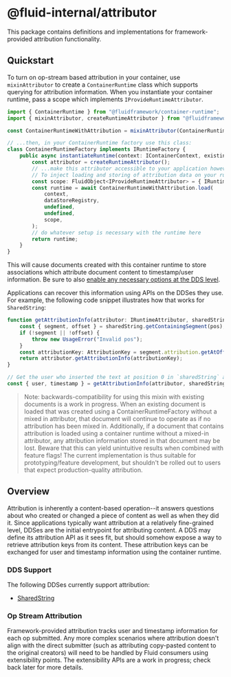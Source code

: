 # @fluid-internal/attributor

This package contains definitions and implementations for framework-provided attribution functionality.

## Quickstart

To turn on op-stream based attribution in your container, use `mixinAttributor` to create a `ContainerRuntime` class which supports querying for attribution information.
When you instantiate your container runtime, pass a scope which implements `IProvideRuntimeAttributor`.

```typescript
import { ContainerRuntime } from "@fluidframework/container-runtime";
import { mixinAttributor, createRuntimeAttributor } from "@fluidframework/attributor";

const ContainerRuntimeWithAttribution = mixinAttributor(ContainerRuntime);

// ...then, in your ContainerRuntime factory use this class:
class ContainerRuntimeFactory implements IRuntimeFactory {
    public async instantiateRuntime(context: IContainerContext, existing?: boolean): Promise<IRuntime> {
        const attributor = createRuntimeAttributor();
        // ...make this attributor accessible to your application however you deem fit; e.g. by registering it on a DependencyContainer.
        // To inject loading and storing of attribution data on your runtime, provide a scope implementing IProvideRuntimeAttributor:
        const scope: FluidObject<IProvideRuntimeAttributor> = { IRuntimeAttributor: attributor };
        const runtime = await ContainerRuntimeWithAttribution.load(
            context,
            dataStoreRegistry,
            undefined,
            undefined,
            scope,
        );
        // do whatever setup is necessary with the runtime here
        return runtime;
    }
}
```

This will cause documents created with this container runtime to store associations which attribute document content to timestamp/user information.
Be sure to also [enable any necessary options at the DDS level](#dds-support).

Applications can recover this information using APIs on the DDSes they use. For example, the following code snippet illustrates how that works for `SharedString`:

```typescript
function getAttributionInfo(attributor: IRuntimeAttributor, sharedString: SharedString, pos: number): AttributionInfo {
    const { segment, offset } = sharedString.getContainingSegment(pos);
    if (!segment || !offset) {
        throw new UsageError("Invalid pos");
    }
    const attributionKey: AttributionKey = segment.attribution.getAtOffset(offset);
    return attributor.getAttributionInfo(attributionKey);
}

// Get the user who inserted the text at position 0 in `sharedString` and the timestamp for when they did so.
const { user, timestamp } = getAttributionInfo(attributor, sharedString, 0);
```

> Note: backwards-compatibility for using this mixin with existing documents is a work in progress.
> When an existing document is loaded that was created using a ContainerRuntimeFactory without a mixed in attributor,
> that document will continue to operate as if no attribution has been mixed in.
> Additionally, if a document that contains attribution is loaded using a container runtime without a mixed-in attributor,
> any attribution information stored in that document may be lost.
> Beware that this can yield unintuitive results when combined with feature flags!
> The current implementation is thus suitable for prototyping/feature development, but shouldn't be rolled out to users that
> expect production-quality attribution.

## Overview

Attribution is inherently a content-based operation--it answers questions about who created or changed a piece of content as well as when they did it.
Since applications typically want attribution at a relatively fine-grained level, DDSes are the initial entrypoint for attributing content.
A DDS may define its attribution API as it sees fit, but should somehow expose a way to retrieve attribution keys from its content.
These attribution keys can be exchanged for user and timestamp information using the container runtime.

### DDS Support

The following DDSes currently support attribution:

- [SharedString](../../dds/sequence/README.md#attribution)

### Op Stream Attribution

Framework-provided attribution tracks user and timestamp information for each op submitted.
Any more complex scenarios where attribution doesn't align with the direct submitter (such as attributing copy-pasted content to the original creators) will need to be handled by Fluid consumers using extensibility points.
The extensibility APIs are a work in progress; check back later for more details.
